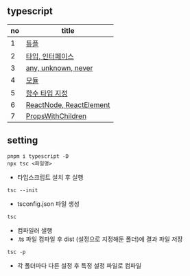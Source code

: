 ## typescript

| no  | title                                       |
| --- | ------------------------------------------- |
| 1   | [튜플](./8-study/ex1.md)                    |
| 2   | [타입, 인터페이스](./8-study/ex2.md)        |
| 3   | [any, unknown, never](./8-study/ex3.md)     |
| 4   | [모듈](./8-study/ex4.md)                    |
| 5   | [함수 타입 지정](./8-study/ex5.md)          |
| 6   | [ReactNode, ReactElement](./8-study/ex6.md) |
| 7   | [PropsWithChildren](./8-study/ex7.md)       |

## setting

```
pnpm i typescript -D
npx tsc <파일명>
```

- 타입스크립트 설치 후 실행

```
tsc --init
```

- tsconfig.json 파일 생성

```
tsc
```

- 컴파일러 샐행
- .ts 파일 컴파일 후 dist (설정으로 지정해둔 폴더)에 결과 파일 저장

```
tsc -p
```

- 각 폴더마다 다른 설정 후 특정 설정 파일로 컴파일
